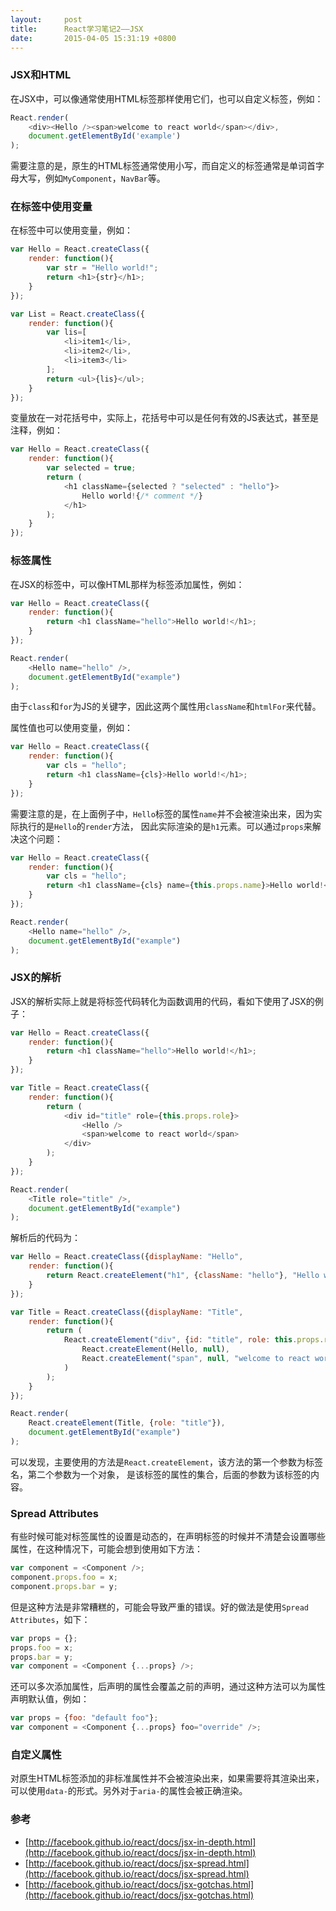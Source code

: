 ```yaml
---
layout:     post
title:      React学习笔记2——JSX
date:       2015-04-05 15:31:19 +0800
---
```


### JSX和HTML

在JSX中，可以像通常使用HTML标签那样使用它们，也可以自定义标签，例如：

```javascript
React.render(
	<div><Hello /><span>welcome to react world</span></div>,
	document.getElementById('example')
);
```

需要注意的是，原生的HTML标签通常使用小写，而自定义的标签通常是单词首字母大写，例如`MyComponent`，`NavBar`等。

### 在标签中使用变量

在标签中可以使用变量，例如：

```javascript
var Hello = React.createClass({
	render: function(){
		var str = "Hello world!";
		return <h1>{str}</h1>;
	}
});

var List = React.createClass({
	render: function(){
		var lis=[
			<li>item1</li>,
			<li>item2</li>,
			<li>item3</li>
		];
		return <ul>{lis}</ul>;
	}
});
```

变量放在一对花括号中，实际上，花括号中可以是任何有效的JS表达式，甚至是注释，例如：

```javascript
var Hello = React.createClass({
	render: function(){
		var selected = true;
		return (
			<h1 className={selected ? "selected" : "hello"}>
				Hello world!{/* comment */}
			</h1>
		);
	}
});
```

### 标签属性

在JSX的标签中，可以像HTML那样为标签添加属性，例如：

```javascript
var Hello = React.createClass({
	render: function(){
		return <h1 className="hello">Hello world!</h1>;
	}
});

React.render(
	<Hello name="hello" />,
	document.getElementById("example")
);
```

由于`class`和`for`为JS的关键字，因此这两个属性用`className`和`htmlFor`来代替。

属性值也可以使用变量，例如：

```javascript
var Hello = React.createClass({
	render: function(){
		var cls = "hello";
		return <h1 className={cls}>Hello world!</h1>;
	}
});
```

需要注意的是，在上面例子中，`Hello`标签的属性`name`并不会被渲染出来，因为实际执行的是`Hello`的`render`方法，
因此实际渲染的是`h1`元素。可以通过`props`来解决这个问题：

```javascript
var Hello = React.createClass({
	render: function(){
		var cls = "hello";
		return <h1 className={cls} name={this.props.name}>Hello world!</h1>;
	}
});

React.render(
	<Hello name="hello" />,
	document.getElementById("example")
);
```

### JSX的解析

JSX的解析实际上就是将标签代码转化为函数调用的代码，看如下使用了JSX的例子：

```javascript
var Hello = React.createClass({
	render: function(){
		return <h1 className="hello">Hello world!</h1>;
	}
});

var Title = React.createClass({
	render: function(){
		return (
			<div id="title" role={this.props.role}>
				<Hello />
				<span>welcome to react world</span>
			</div>
		);
	}
});

React.render(
	<Title role="title" />,
	document.getElementById("example")
);
```

解析后的代码为：

```javascript
var Hello = React.createClass({displayName: "Hello",
	render: function(){
		return React.createElement("h1", {className: "hello"}, "Hello world!");
	}
});

var Title = React.createClass({displayName: "Title",
	render: function(){
		return (
			React.createElement("div", {id: "title", role: this.props.role},
				React.createElement(Hello, null),
				React.createElement("span", null, "welcome to react world")
			)
		);
	}
});

React.render(
	React.createElement(Title, {role: "title"}),
	document.getElementById("example")
);
```

可以发现，主要使用的方法是`React.createElement`，该方法的第一个参数为标签名，第二个参数为一个对象，
是该标签的属性的集合，后面的参数为该标签的内容。

### Spread Attributes

有些时候可能对标签属性的设置是动态的，在声明标签的时候并不清楚会设置哪些属性，在这种情况下，可能会想到使用如下方法：

```javascript
var component = <Component />;
component.props.foo = x;
component.props.bar = y;
```

但是这种方法是非常糟糕的，可能会导致严重的错误。好的做法是使用`Spread Attributes`，如下：

```javascript
var props = {};
props.foo = x;
props.bar = y;
var component = <Component {...props} />;
```

还可以多次添加属性，后声明的属性会覆盖之前的声明，通过这种方法可以为属性声明默认值，例如：

```javascript
var props = {foo: "default foo"};
var component = <Component {...props} foo="override" />;
```

### 自定义属性

对原生HTML标签添加的非标准属性并不会被渲染出来，如果需要将其渲染出来，可以使用`data-`的形式。另外对于`aria-`的属性会被正确渲染。

### 参考
- [http://facebook.github.io/react/docs/jsx-in-depth.html](http://facebook.github.io/react/docs/jsx-in-depth.html)
- [http://facebook.github.io/react/docs/jsx-spread.html](http://facebook.github.io/react/docs/jsx-spread.html)
- [http://facebook.github.io/react/docs/jsx-gotchas.html](http://facebook.github.io/react/docs/jsx-gotchas.html)
